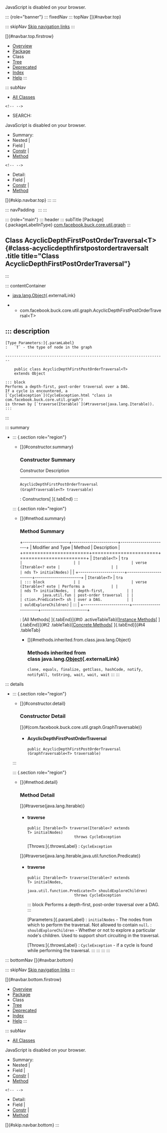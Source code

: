 <div>

JavaScript is disabled on your browser.

</div>

::: {role="banner"}
::: fixedNav
::: topNav
[]{#navbar.top}

::: skipNav
[Skip navigation links](#skip.navbar.top "Skip navigation links")
:::

[]{#navbar.top.firstrow}

-   [Overview](../../../../../../index.html)
-   [Package](package-summary.html)
-   Class
-   [Tree](package-tree.html)
-   [Deprecated](../../../../../../deprecated-list.html)
-   [Index](../../../../../../index-all.html)
-   [Help](../../../../../../help-doc.html)
:::

::: subNav
-   [All Classes](../../../../../../allclasses.html)

```{=html}
<!-- -->
```
-   SEARCH:

<div>

<div>

JavaScript is disabled on your browser.

</div>

</div>

<div>

-   Summary: 
-   Nested \| 
-   Field \| 
-   [Constr](#constructor.summary) \| 
-   [Method](#method.summary)

```{=html}
<!-- -->
```
-   Detail: 
-   Field \| 
-   [Constr](#constructor.detail) \| 
-   [Method](#method.detail)

</div>

[]{#skip.navbar.top}
:::
:::

::: navPadding
 
:::
:::

::: {role="main"}
::: header
::: subTitle
[Package]{.packageLabelInType} [com.facebook.buck.core.util.graph](package-summary.html)
:::

## Class AcyclicDepthFirstPostOrderTraversal\<T\> {#class-acyclicdepthfirstpostordertraversalt .title title="Class AcyclicDepthFirstPostOrderTraversal"}
:::

::: contentContainer
-   [java.lang.Object](http://docs.oracle.com/javase/7/docs/api/java/lang/Object.html?is-external=true "class or interface in java.lang"){.externalLink}

-   -   com.facebook.buck.core.util.graph.AcyclicDepthFirstPostOrderTraversal\<T\>

::: description
-   

    [Type Parameters:]{.paramLabel}
    :   `T` - the type of node in the graph

    ------------------------------------------------------------------------

        public class AcyclicDepthFirstPostOrderTraversal<T>
        extends Object

    ::: block
    Performs a depth-first, post-order traversal over a DAG.
    If a cycle is encountered, a
    [`CycleException`](CycleException.html "class in com.facebook.buck.core.util.graph")
    is thrown by [`traverse(Iterable)`](#traverse(java.lang.Iterable)).
    :::
:::

::: summary
-   ::: {.section role="region"}
    -   []{#constructor.summary}

        ### Constructor Summary

          Constructor                                                              Description
          ------------------------------------------------------------------------ -------------
          `AcyclicDepthFirstPostOrderTraversal​(GraphTraversable<T> traversable)`    

          : Constructors[ ]{.tabEnd}
    :::

    ::: {.section role="region"}
    -   []{#method.summary}

        ### Method Summary

        +-----------------------+-----------------------+-----------------------+
        | Modifier and Type     | Method                | Description           |
        +=======================+=======================+=======================+
        | `Iterable<T>`         | `tra                  |                       |
        |                       | verse​(Iterable<? exte |                       |
        |                       | nds T> initialNodes)` |                       |
        +-----------------------+-----------------------+-----------------------+
        | `Iterable<T>`         | `tra                  | ::: block             |
        |                       | verse​(Iterable<? exte | Performs a            |
        |                       | nds T> initialNodes,  | depth-first,          |
        |                       |         java.util.fun | post-order traversal  |
        |                       | ction.Predicate<T> sh | over a DAG.           |
        |                       | ouldExploreChildren)` | :::                   |
        +-----------------------+-----------------------+-----------------------+

        : [All Methods[ ]{.tabEnd}]{#t0 .activeTableTab}[[Instance
        Methods](javascript:show(2);)[ ]{.tabEnd}]{#t2
        .tableTab}[[Concrete
        Methods](javascript:show(8);)[ ]{.tabEnd}]{#t4 .tableTab}

        -   []{#methods.inherited.from.class.java.lang.Object}

            ### Methods inherited from class java.lang.[Object](http://docs.oracle.com/javase/7/docs/api/java/lang/Object.html?is-external=true "class or interface in java.lang"){.externalLink}

            `clone, equals, finalize, getClass, hashCode, notify, notifyAll, toString, wait, wait, wait`
    :::
:::

::: details
-   ::: {.section role="region"}
    -   []{#constructor.detail}

        ### Constructor Detail

        []{#<init>(com.facebook.buck.core.util.graph.GraphTraversable)}

        -   #### AcyclicDepthFirstPostOrderTraversal

                public AcyclicDepthFirstPostOrderTraversal​(GraphTraversable<T> traversable)
    :::

    ::: {.section role="region"}
    -   []{#method.detail}

        ### Method Detail

        []{#traverse(java.lang.Iterable)}

        -   #### traverse

            ``` methodSignature
            public Iterable<T> traverse​(Iterable<? extends T> initialNodes)
                                 throws CycleException
            ```

            [Throws:]{.throwsLabel}
            :   `CycleException`

        []{#traverse(java.lang.Iterable,java.util.function.Predicate)}

        -   #### traverse

            ``` methodSignature
            public Iterable<T> traverse​(Iterable<? extends T> initialNodes,
                                        java.util.function.Predicate<T> shouldExploreChildren)
                                 throws CycleException
            ```

            ::: block
            Performs a depth-first, post-order traversal over a DAG.
            :::

            [Parameters:]{.paramLabel}
            :   `initialNodes` - The nodes from which to perform the
                traversal. Not allowed to contain `null`.
            :   `shouldExploreChildren` - Whether or not to explore a
                particular node\'s children. Used to support short
                circuiting in the traversal.

            [Throws:]{.throwsLabel}
            :   `CycleException` - if a cycle is found while performing
                the traversal.
    :::
:::
:::
:::

::: bottomNav
[]{#navbar.bottom}

::: skipNav
[Skip navigation links](#skip.navbar.bottom "Skip navigation links")
:::

[]{#navbar.bottom.firstrow}

-   [Overview](../../../../../../index.html)
-   [Package](package-summary.html)
-   Class
-   [Tree](package-tree.html)
-   [Deprecated](../../../../../../deprecated-list.html)
-   [Index](../../../../../../index-all.html)
-   [Help](../../../../../../help-doc.html)
:::

::: subNav
-   [All Classes](../../../../../../allclasses.html)

<div>

<div>

JavaScript is disabled on your browser.

</div>

</div>

<div>

-   Summary: 
-   Nested \| 
-   Field \| 
-   [Constr](#constructor.summary) \| 
-   [Method](#method.summary)

```{=html}
<!-- -->
```
-   Detail: 
-   Field \| 
-   [Constr](#constructor.detail) \| 
-   [Method](#method.detail)

</div>

[]{#skip.navbar.bottom}
:::
